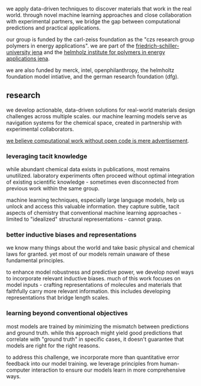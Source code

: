 we apply data-driven techniques to discover materials that work in the real world. through novel machine learning approaches and close collaboration with experimental partners, we bridge the gap between computational predictions and practical applications.

our group is funded by the carl-zeiss foundation as the "czs research group polymers in energy applications". we are part of the [friedrich-schiller-university jena](https://www.uni-jena.de/) and the [helmholz institute for polymers in energy applications jena](https://www.hipole-jena.de/).

we are also funded by merck, intel, openphilanthropy, the helmholtz foundation model intiative, and the german research foundation (dfg).

## research

we develop actionable, data-driven solutions for real-world materials design challenges across multiple scales. our machine learning models serve as navigation systems for the chemical space, created in partnership with experimental collaborators.

[we believe computational work without open code is mere advertisement](https://statweb.stanford.edu/~wavelab/Wavelab_850/wavelab.pdf).

### leveraging tacit knowledge

while abundant chemical data exists in publications, most remains unutilized. 
laboratory experiments often proceed without optimal integration of existing scientific knowledge - sometimes even disconnected from previous work within the same group.

machine learning techniques, especially large language models, help us unlock and access this valuable information. they capture subtle, tacit aspects of chemistry that conventional machine learning approaches - limited to "idealized" structural representations - cannot grasp.

### better inductive biases and representations

we know many things about the world and take basic physical and chemical laws for granted. yet most of our models remain unaware of these fundamental principles.

to enhance model robustness and predictive power, we develop novel ways to incorporate relevant inductive biases. much of this work focuses on model inputs - crafting representations of molecules and materials that faithfully carry more relevant information. this includes developing representations that bridge length scales.

### learning beyond conventional objectives

most models are trained by minimizing the mismatch between predictions and ground truth. while this approach might yield good predictions that correlate with "ground truth" in specific cases, it doesn't guarantee that models are right for the right reasons.

to address this challenge, we incorporate more than quantitative error feedback into our model training. we leverage principles from human-computer interaction to ensure our models learn in more comprehensive ways.